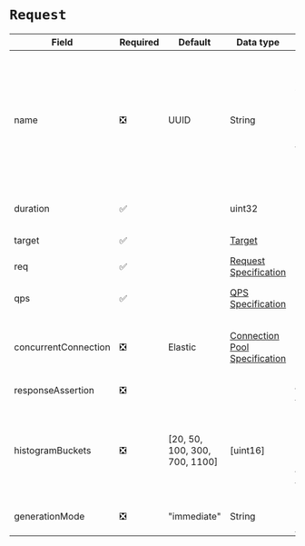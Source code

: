 # `Request`

| Field                | Required | Default                         | Data type                                       | Description                                                                                                                                         |
|----------------------|----------|---------------------------------|-------------------------------------------------|-----------------------------------------------------------------------------------------------------------------------------------------------------|
| name                 | ❎        | UUID                            | String                                          | Test name/job id, application will append UUID to ensure unique identifier, this field is ignored during multi request test                         |
| duration             | ✅        |                                 | uint32                                          | Test duration in seconds                                                                                                                            |
| target               | ✅        |                                 | [Target](../types/target.md)                    | Target details                                                                                                                                      |
| req                  | ✅        |                                 | [Request Specification](../request/)            | Request Specification                                                                                                                               |
| qps                  | ✅        |                                 | [QPS Specification](../qps/)                    | Request per second specification                                                                                                                    |
| concurrentConnection | ❎        | Elastic                         | [Connection Pool Specification](../connection/) | Concurrent number of requests to use to send request                                                                                                |
| responseAssertion    | ❎        |                                 |                                                 | [Assert response](../assertion)                                                                                                                     |
| histogramBuckets     | ❎        | \[20, 50, 100, 300, 700, 1100\] | \[uint16\]                                      | Prometheus histogram buckets. For details check [monitoring](../monitoring.md) & [Prometheus](https://prometheus.io/docs/practices/histograms/) docs |
| generationMode       | ❎        | "immediate"                     | String                                          | Define [load generation mode](../generation-mode.md)                                                                                                                  |

